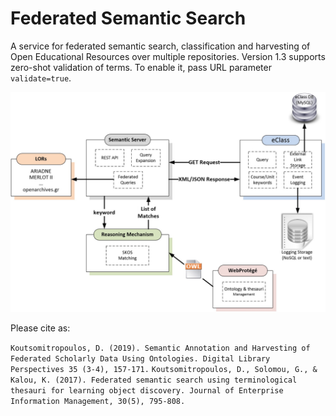 # Federated Semantic Search
A service for federated semantic search, classification and harvesting of Open Educational Resources over multiple repositories.
Version 1.3 supports zero-shot validation of terms. To enable it, pass URL parameter `validate=true`.

![Alt text](images/figure.jpg?raw=true "The architecture of the Federated Semantic Search framework")

Please cite as:

`Koutsomitropoulos, D. (2019). Semantic Annotation and Harvesting of Federated Scholarly Data Using Ontologies. Digital Library Perspectives 35 (3-4), 157-171.`
`Koutsomitropoulos, D., Solomou, G., & Kalou, K. (2017). Federated semantic search using terminological thesauri for learning object discovery. Journal of Enterprise Information Management, 30(5), 795-808.`

